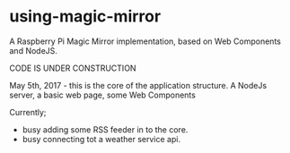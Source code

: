 # using-magic-mirror
A Raspberry Pi Magic Mirror implementation, based on Web Components and NodeJS.

CODE IS UNDER CONSTRUCTION

May 5th, 2017 - this is the core of the application structure. A NodeJs server, a basic web page, some Web Components

Currently;
* busy adding some RSS feeder in to the core.
* busy connecting tot a weather service api.
